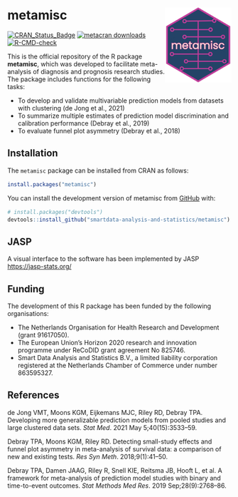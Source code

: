 
<!-- README.md is generated from README.Rmd. Please edit that file -->

# metamisc <img src="man/figures/logo.png" align="right" width="150" alt="" />

<!-- badges: start -->

[![CRAN_Status_Badge](https://www.r-pkg.org/badges/version/metamisc)](https://cran.r-project.org/package=metamisc)
[![metacran
downloads](https://cranlogs.r-pkg.org/badges/last-month/metamisc)](https://cran.r-project.org/package=metamisc)
[![R-CMD-check](https://github.com/smartdata-analysis-and-statistics/metamisc/actions/workflows/R-CMD-check.yaml/badge.svg)](https://github.com/smartdata-analysis-and-statistics/metamisc/actions/workflows/R-CMD-check.yaml)
<!-- badges: end -->

This is the official repository of the R package **metamisc**, which was
developed to facilitate meta-analysis of diagnosis and prognosis
research studies. The package includes functions for the following
tasks:

- To develop and validate multivariable prediction models from datasets
  with clustering (de Jong et al., 2021)
- To summarize multiple estimates of prediction model discrimination and
  calibration performance (Debray et al., 2019)
- To evaluate funnel plot asymmetry (Debray et al., 2018)

## Installation

The `metamisc` package can be installed from CRAN as follows:

``` r
install.packages("metamisc")
```

You can install the development version of metamisc from
[GitHub](https://github.com/) with:

``` r
# install.packages("devtools")
devtools::install_github("smartdata-analysis-and-statistics/metamisc")
```

## JASP

A visual interface to the software has been implemented by JASP
<https://jasp-stats.org/>

## Funding

The development of this R package has been funded by the following
organisations:

- The Netherlands Organisation for Health Research and Development
  (grant 91617050).
- The European Union’s Horizon 2020 research and innovation programme
  under ReCoDID grant agreement No 825746.
- Smart Data Analysis and Statistics B.V., a limited liability
  corporation registered at the Netherlands Chamber of Commerce under
  number 863595327.

## References

de Jong VMT, Moons KGM, Eijkemans MJC, Riley RD, Debray TPA. Developing
more generalizable prediction models from pooled studies and large
clustered data sets. *Stat Med*. 2021 May 5;40(15):3533–59.

Debray TPA, Moons KGM, Riley RD. Detecting small-study effects and
funnel plot asymmetry in meta-analysis of survival data: a comparison of
new and existing tests. *Res Syn Meth*. 2018;9(1):41–50.

Debray TPA, Damen JAAG, Riley R, Snell KIE, Reitsma JB, Hooft L, et
al. A framework for meta-analysis of prediction model studies with
binary and time-to-event outcomes. *Stat Methods Med Res*. 2019
Sep;28(9):2768–86.
